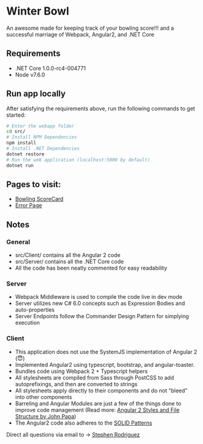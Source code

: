 # Winter Bowl

An awesome made for keeping track of your bowling score!!! and a successful marriage of Webpack, Angular2, and .NET Core

## Requirements

- .NET Core 1.0.0-rc4-004771
- Node v7.6.0

## Run app locally

After satisfying the requirements above, run the following commands to get started:

```sh
# Enter the webapp folder
cd src/
# Install NPM Dependencies
npm install
# Install .NET Dependencies
dotnet restore
# Run the web application (localhost:5000 by default)
dotnet run
```

## Pages to visit:

- [Bowling ScoreCard](http://localhost:5000/#/)
- [Error Page](http://localhost:5000/Home/Error)

## Notes

### General
- src/Client/ contains all the Angular 2 code
- src/Server/ contains all the .NET Core code
- All the code has been neatly commented for easy readability

### Server
- Webpack Middleware is used to compile the code live in dev mode
- Server utilizes new C# 6.0 concepts such as Expression Bodies and auto-properties
- Server Endpoints follow the Commander Design Pattern for simplying execution

### Client
- This application does not use the SystemJS implementation of Angular 2 (:innocent:)
- Implemented Angular2 using typescript, bootstrap, and angular-toaster.
- Bundles code using Webpack 2 + Typescript helpers
- All stylesheets are compiled from Sass through PostCSS to add autoprefixings, and then are converted to strings
- All stylesheets apply directly to their components and do not "bleed" into other components
- Barreling and Angular Modules are just a few of the things done to improve code management (Read more: [Angular 2 Styles and File Structure by John Papa](https://johnpapa.net/angular-2-styles/))
- The Angular2 code also adheres to the [SOLID Patterns](https://scotch.io/bar-talk/s-o-l-i-d-the-first-five-principles-of-object-oriented-design)

Direct all questions via email to -> [Stephen Rodriguez](mailto:steprodriguez10@gmail.com)
